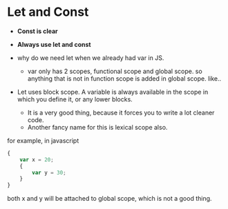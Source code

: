 # Let and Const

* **Const is clear**
* **Always use let and const** 
* why do we need let when we already had var in JS.
    * var only has 2 scopes, functional scope and global scope. so anything that is not in function scope is added in global scope. like..

* Let uses block scope. A variable is always available in the scope in which you define it, or any lower blocks. 
    * It is a very good thing, because it forces you to write a lot cleaner code.
    * Another fancy name for this is lexical scope also.

for example, in javascript 
```javascript
{
    var x = 20;
    {
        var y = 30;
    }
}
```
both x and y will be attached to global scope, which is not a good thing.

